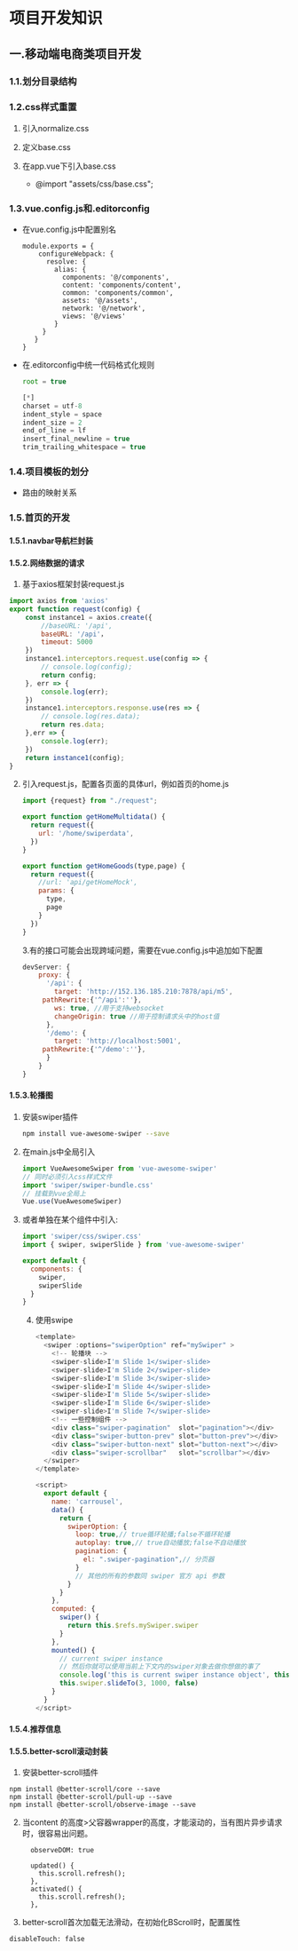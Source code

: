# 项目开发知识

## 一.移动端电商类项目开发

### 1.1.划分目录结构

### 1.2.css样式重置

1. 引入normalize.css

2. 定义base.css

3. 在app.vue下引入base.css
   - @import "assets/css/base.css";

### 1.3.vue.config.js和.editorconfig

- 在vue.config.js中配置别名

  ```
  module.exports = {
      configureWebpack: {
        resolve: {
          alias: {
            components: '@/components',
            content: 'components/content',
            common: 'components/common',
            assets: '@/assets',
            network: '@/network',
            views: '@/views'
          }
       }
     }
  }
  ```

  

- 在.editorconfig中统一代码格式化规则

  ```js
  root = true
  
  [*]
  charset = utf-8
  indent_style = space
  indent_size = 2
  end_of_line = lf
  insert_final_newline = true
  trim_trailing_whitespace = true
  ```

  

### 1.4.项目模板的划分

- 路由的映射关系

### 1.5.首页的开发

#### 1.5.1.navbar导航栏封装

#### 1.5.2.网络数据的请求

1. 基于axios框架封装request.js

```javascript
import axios from 'axios'
export function request(config) {
    const instance1 = axios.create({
        //baseURL: '/api',
        baseURL: '/api'，
        timeout: 5000
    })
    instance1.interceptors.request.use(config => {
        // console.log(config);
        return config;
    }, err => {
        console.log(err);
    })
    instance1.interceptors.response.use(res => {
        // console.log(res.data);
        return res.data;
    },err => {
        console.log(err);
    })
    return instance1(config);
}
```

2. 引入request.js，配置各页面的具体url，例如首页的home.js

   ```javascript
   import {request} from "./request";
   
   export function getHomeMultidata() {
     return request({
       url: '/home/swiperdata',
     })
   }
   
   export function getHomeGoods(type,page) {
     return request({
       //url: 'api/getHomeMock',
       params: {
         type,
         page
       }
     })
   }
   ```

   3.有的接口可能会出现跨域问题，需要在vue.config.js中追加如下配置

   ```javascript
   devServer: {
       proxy: {
         '/api': {
           target: 'http://152.136.185.210:7878/api/m5',
   		pathRewrite:{'^/api':''},
           ws: true, //用于支持websocket
           changeOrigin: true //用于控制请求头中的host值
         },
         '/demo': {
           target: 'http://localhost:5001',
   		pathRewrite:{'^/demo':''},
         }
       }
   }
   ```

   

#### 1.5.3.轮播图

1. 安装swiper插件

   ```sh
   npm install vue-awesome-swiper --save
   ```

2. 在main.js中全局引入

   ```javascript
   import VueAwesomeSwiper from 'vue-awesome-swiper'
   // 同时必须引入css样式文件
   import 'swiper/swiper-bundle.css'
   // 挂载到vue全局上
   Vue.use(VueAwesomeSwiper)
   ```

3. 或者单独在某个组件中引入:

   ```js
   import 'swiper/css/swiper.css'
   import { swiper, swiperSlide } from 'vue-awesome-swiper'
   
   export default {
     components: {
       swiper,
       swiperSlide
     }
   }
   ```

   4. 使用swipe

      ```js
      <template>
        <swiper :options="swiperOption" ref="mySwiper" >
          <!-- 轮播块 -->
          <swiper-slide>I'm Slide 1</swiper-slide>
          <swiper-slide>I'm Slide 2</swiper-slide>
          <swiper-slide>I'm Slide 3</swiper-slide>
          <swiper-slide>I'm Slide 4</swiper-slide>
          <swiper-slide>I'm Slide 5</swiper-slide>
          <swiper-slide>I'm Slide 6</swiper-slide>
          <swiper-slide>I'm Slide 7</swiper-slide>
          <!-- 一些控制组件 -->
          <div class="swiper-pagination"  slot="pagination"></div>
          <div class="swiper-button-prev" slot="button-prev"></div>
          <div class="swiper-button-next" slot="button-next"></div>
          <div class="swiper-scrollbar"   slot="scrollbar"></div>
        </swiper>
      </template>
      
      <script>
        export default {
          name: 'carrousel',
          data() {
            return {
              swiperOption: {
                loop: true,// true循环轮播;false不循环轮播
                autoplay: true,// true自动播放;false不自动播放
                pagination: {
                  el: ".swiper-pagination",// 分页器
                }
                // 其他的所有的参数同 swiper 官方 api 参数
              }
            }
          },
          computed: {
            swiper() {
              return this.$refs.mySwiper.swiper
            }
          },
          mounted() {
            // current swiper instance
            // 然后你就可以使用当前上下文内的swiper对象去做你想做的事了
            console.log('this is current swiper instance object', this.swiper)
            this.swiper.slideTo(3, 1000, false)
          }
        }
      </script>
      ```

      

#### 1.5.4.推荐信息

#### 1.5.5.better-scroll滚动封装

1. 安装better-scroll插件

```
npm install @better-scroll/core --save
npm install @better-scroll/pull-up --save
npm install @better-scroll/observe-image --save
```

2. 当content 的高度>父容器wrapper的高度，才能滚动的，当有图片异步请求时，很容易出问题。

   ```
     observeDOM: true
     
     updated() {
       this.scroll.refresh();
     },
     activated() {
       this.scroll.refresh();
     },
   ```

3. better-scroll首次加载无法滑动，在初始化BScroll时，配置属性 

```
disableTouch: false 
```



